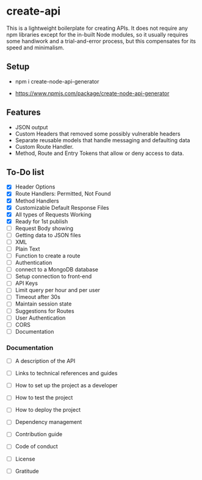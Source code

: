 # create-api

This is a lightweight boilerplate for creating APIs. It does not require any npm libraries except for the in-built Node modules, so it usually requires some handiwork and a trial-and-error process, but this compensates for its speed and minimalism.

## Setup

- npm i create-node-api-generator

- https://www.npmjs.com/package/create-node-api-generator

## Features
- JSON output
- Custom Headers that removed some possibly vulnerable headers
- Separate reusable models that handle messaging and defaulting data
- Custom Route Handler.
- Method, Route and Entry Tokens that allow or deny access to data.
## To-Do list

- [X] Header Options
- [X] Route Handlers: Permitted, Not Found
- [X] Method Handlers
- [X] Customizable Default Response Files
- [X] All types of Requests Working
- [X] Ready for 1st publish
- [ ] Request Body showing
- [ ] Getting data to JSON files
- [ ] XML
- [ ] Plain Text
- [ ] Function to create a route
- [ ] Authentication
- [ ] connect to a MongoDB database
- [ ] Setup connection to front-end
- [ ] API Keys
- [ ] Limit query per hour and per user
- [ ] Timeout after 30s
- [ ] Maintain session state
- [ ] Suggestions for Routes
- [ ] User Authentication
- [ ] CORS
- [ ] Documentation

### Documentation

- [ ] A description of the API
- [ ] Links to technical references and guides
- [ ] How to set up the project as a developer
- [ ] How to test the project
- [ ] How to deploy the project
- [ ] Dependency management
- [ ] Contribution guide
- [ ] Code of conduct
- [ ] License
- [ ] Gratitude














